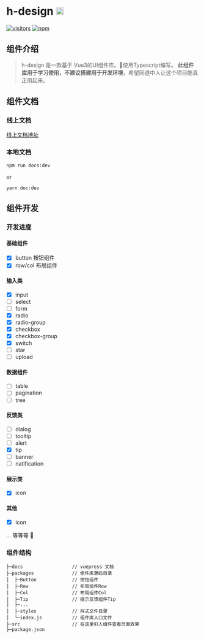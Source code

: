 # <div data-nosnippet="true">h-design <img src="https://static.npmjs.com/255a118f56f5346b97e56325a1217a16.svg" height="20px" title="This package contains built-in TypeScript declarations" alt="TypeScript icon, indicating that this package has built-in type declarations" class="aa30d277 pl3" data-nosnippet="true"></div>
[![visitors](https://visitor-badge.laobi.icu/badge?page_id=hunterxing.h-design)](https://github.com/hunterxing/h-design.git)
[![npm](https://img.shields.io/npm/dt/h-design?label=h-design&logo=npm)](https://www.npmjs.com/package/h-design)
## 组件介绍
> h-design 是一款基于 Vue3的UI组件库。🎈使用Typescript编写。
> **此组件库用于学习使用，不建议搭建用于开发环境**，希望同道中人让这个项目能真正用起来。
## 组件文档

### 线上文档
[线上文档地址](http://notfound404.cn:8000/)
### 本地文档
```
npm run docs:dev

```
or 
```
yarn doc:dev
```

## 组件开发

### 开发进度
#### 基础组件
- [x]  button 按钮组件
- [x]  row/col 布局组件

#### 输入类
- [x]  input
- [ ]  select
- [ ]  form
- [x]  radio
- [x]  radio-group
- [x]  checkbox
- [x]  checkbox-group
- [x]  switch
- [ ]  star
- [ ]  upload

#### 数据组件
- [ ]  table
- [ ]  pagination
- [ ]  tree

#### 反馈类
- [ ] dialog
- [ ] tooltip
- [ ] alert
- [x] tip
- [ ] banner
- [ ] natification

#### 展示类
- [x] icon

#### 其他
- [x] icon


... 等等等 🎯

### 组件结构
```
├─docs                  // vuepress 文档
├─packages              // 组件库源码目录
│  ├─Button             // 按钮组件
│  ├─Row                // 布局组件Row
│  ├─Col                // 布局组件Col
│  ├─Tip                // 提示反馈组件Tip
│  ├─...            
│  ├─styles             // 样式文件目录
│  └─index.js           // 组件库入口文件
├─src                   // 在这里引入组件查看页面效果
├─package.json
```